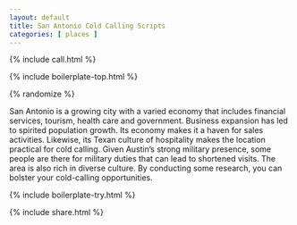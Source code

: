```yaml
---
layout: default
title: San Antonio Cold Calling Scripts
categories: [ places ]
---
```


{% include call.html %}

{% include boilerplate-top.html %}


{% randomize %}

San Antonio is a growing city with a varied economy that includes financial services, tourism, health care and government.  Business expansion has led to spirited population growth. Its economy makes it a haven for sales activities. Likewise, its Texan culture of hospitality makes the location practical for cold calling.  Given Austin’s strong military presence, some people are there for military duties that can lead to shortened visits. The area is also rich in diverse culture. By conducting some research, you can bolster your cold-calling opportunities.

{% include boilerplate-try.html %}

{% include share.html %}